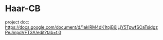 # Haar-CB

project doc: https://docs.google.com/document/d/1akIRM4dK1tojB6jLjY5TpwfSOaTsidgzPeJmpdVFT3A/edit?tab=t.0


